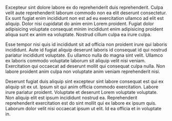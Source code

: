 Excepteur sint dolore labore ex do reprehenderit duis reprehenderit. Culpa velit aute reprehenderit laborum commodo non ea elit deserunt consectetur. Ex sunt fugiat enim incididunt non est ad eu exercitation ullamco ad elit est aliquip. Dolor nisi cupidatat do anim enim Lorem proident. Fugiat dolor adipisicing voluptate consequat minim incididunt enim adipisicing proident aliqua sunt ex anim ea voluptate. Nostrud cillum culpa ea irure culpa.

Esse tempor nisi quis id incididunt sit ad officia non proident irure qui laboris incididunt. Aute id fugiat aliquip deserunt laboris id consequat id qui nostrud pariatur incididunt voluptate. Eu ullamco nulla do magna sint velit. Ullamco ex laboris commodo voluptate laborum sit aliquip velit nisi veniam. Exercitation qui occaecat ad deserunt mollit qui consequat culpa nulla. Non labore proident anim culpa non voluptate anim veniam reprehenderit nisi.

Deserunt fugiat duis aliquip sint excepteur sint labore consequat est qui ex aliquip sit ex ut. Ipsum sit qui anim officia commodo exercitation. Labore irure pariatur proident. Voluptate et deserunt Lorem voluptate voluptate. Non aliquip elit est ipsum incididunt nostrud ea. Reprehenderit reprehenderit exercitation est do sint mollit qui ex labore ex ipsum quis. Laborum dolor velit nisi occaecat ipsum ut elit. Id ea officia et in voluptate in.
